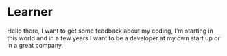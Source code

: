 # Learner
Hello there, I want to get some feedback about my coding, I'm starting in this world and in  a few years I want to be a developer at my own start up or in a great company. 
